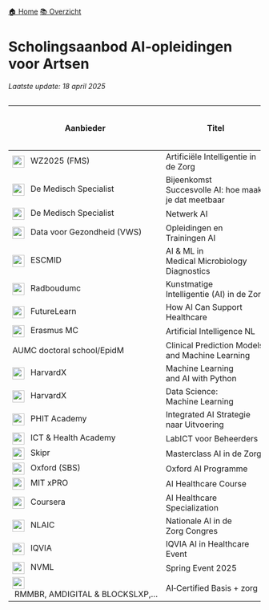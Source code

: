 <!-- Top navigation, inlined -->
<nav class="navbar navbar-expand-lg navbar-light bg-light mb-4">
  <div class="container">
    <a class="navbar-brand" href="/">🏠 Home</a>
    <a class="nav-link d-inline-block ml-3" href="/SCHOLINGSAANBOD.html">📚 Overzicht</a>
  </div>
</nav>

# Scholingsaanbod AI‑opleidingen voor Artsen

*Laatste update: 18 april 2025*

<div style="overflow-x:auto;">

| Aanbieder                                                                                                                                          | Titel                                       | Kosten | Accreditatie | Opensource/Gesloten | Competenties | Kennis & Vaardigheden (%) | Toepassen & Implementeren (%) | Ethiek, Wetgeving & Samenwerking (%) | Link                                                                                                                        |
|----------------------------------------------------------------------------------------------------------------------------------------------------|---------------------------------------------|--------|--------------|---------------------|--------------|---------------------------|------------------------------|-----------------------------------|-----------------------------------------------------------------------------------------------------------------------------|
| <img src="https://logo.clearbit.com/wz2025.nl" width="24" style="vertical-align:middle;margin-right:8px"/> WZ2025 (FMS)                              | Artificiële Intelligentie in de Zorg        |        |              |                     |              |                           |                              |                                   | [Link](https://www.wz2025.nl/2021/11/06/artificiele-intelligentie-in-de-zorg/)                                           |
| <img src="https://logo.clearbit.com/demedischspecialist.nl" width="24" style="vertical-align:middle;margin-right:8px"/> De Medisch Specialist        | Bijeenkomst Succesvolle AI: hoe maak je dat meetbaar |        |              |                     |              |                           |                              |                                   | [Link](https://demedischspecialist.nl/agenda/bijeenkomst-succesvolle-ai-hoe-maak-je-dat-meetbaar)                          |
| <img src="https://logo.clearbit.com/demedischspecialist.nl" width="24" style="vertical-align:middle;margin-right:8px"/> De Medisch Specialist        | Netwerk AI                                  |        |              |                     |              |                           |                              |                                   | [Link](https://demedischspecialist.nl/nieuwsoverzicht/nieuws/netwerk-ai-nooitmeertikken)                                  |
| <img src="https://logo.clearbit.com/datavoorgezondheid.nl" width="24" style="vertical-align:middle;margin-right:8px"/> Data voor Gezondheid (VWS)   | Opleidingen en Trainingen AI                |        |              |                     |              |                           |                              |                                   | [Link](https://www.datavoorgezondheid.nl/ai/opleidingen-en-trainingen)                                                        |
| <img src="https://logo.clearbit.com/escmid.org" width="24" style="vertical-align:middle;margin-right:8px"/> ESCMID                                    | AI & ML in Medical Microbiology Diagnostics |        |              |                     |              |                           |                              |                                   | [Link](https://www.escmid.org/event-detail/artificial-intelligence-and-machine-learning-in-medical-microbiology-diagnostics/) |
| <img src="https://logo.clearbit.com/radboudumc.nl" width="24" style="vertical-align:middle;margin-right:8px"/> Radboudumc                              | Kunstmatige Intelligentie (AI) in de Zorg    |        |              |                     |              |                           |                              |                                   | [Link](https://www.radboudumc.nl/over-het-radboudumc/strategie/themas/kunstmatige-intelligentie-ai-in-de-zorg)                |
| <img src="https://logo.clearbit.com/futurelearn.com" width="24" style="vertical-align:middle;margin-right:8px"/> FutureLearn                         | How AI Can Support Healthcare                | 209,99 |              |                     |              |                           |                              |                                   | [Link](https://www.futurelearn.com/courses/how-artificial-intelligence-can-support-healthcare)                               |
| <img src="https://logo.clearbit.com/erasmusmc.nl" width="24" style="vertical-align:middle;margin-right:8px"/> Erasmus MC                             | Artificial Intelligence NL                   |        |              |                     |              |                           |                              |                                   | [Link](https://www.erasmusmc.nl/nl-nl/onderwijs/opleidingen/artificial-intelligence-nl)                                       |
| AUMC doctoral school/EpidM                                                                                                                          | Clinical Prediction Models and Machine Learning |        |              |                     |              |                           |                              |                                   |                                                                                                                             |
| <img src="https://logo.clearbit.com/edx.org" width="24" style="vertical-align:middle;margin-right:8px"/> HarvardX                                | Machine Learning and AI with Python          |        |              |                     |              |                           |                              |                                   | [Link](https://www.edx.org/course/machine-learning-and-ai-with-python)                                                       |
| <img src="https://logo.clearbit.com/edx.org" width="24" style="vertical-align:middle;margin-right:8px"/> HarvardX                                | Data Science: Machine Learning               |        |              |                     |              |                           |                              |                                   | [Link](https://www.edx.org/course/data-science-machine-learning)                                                             |
| <img src="https://logo.clearbit.com/phit.nl" width="24" style="vertical-align:middle;margin-right:8px"/> PHIT Academy                             | Integrated AI Strategie naar Uitvoering      | 795    |              |                     |              |                           |                              |                                   | [Link](https://phit.nl/academy/cursus/interop/integrated-ai/integrated-ai-8-oktober-2025/)                                  |
| <img src="https://logo.clearbit.com/icthealth.nl" width="24" style="vertical-align:middle;margin-right:8px"/> ICT & Health Academy                 | LabICT voor Beheerders                      | 795    |              |                     |              |                           |                              |                                   | [Link](https://icthealth.nl/academy/diagnostiek-labict-voor-beheerders)                                                      |
| <img src="https://logo.clearbit.com/skipr.nl" width="24" style="vertical-align:middle;margin-right:8px"/> Skipr                                  | Masterclass AI in de Zorg                    | 499    |              |                     |              |                           |                              |                                   | [Link](https://www.skipr.nl/events/masterclass-artificial-intelligence-in-de-zorg/)                                          |
| <img src="https://logo.clearbit.com/sbs.ac.uk" width="24" style="vertical-align:middle;margin-right:8px"/> Oxford (SBS)                         | Oxford AI Programme                          | 2953   |              |                     |              |                           |                              |                                   | [Link](https://www.sbs.ac.uk/programmes/executive-education/online-programmes/oxford-artificial-intelligence-programme)       |
| <img src="https://logo.clearbit.com/xpro.mit.edu" width="24" style="vertical-align:middle;margin-right:8px"/> MIT xPRO                          | AI Healthcare Course                         | 2600   |              |                     |              |                           |                              |                                   | [Link](https://xpro.mit.edu/courses/course-v1:xPRO+AIHCx+R1/)                                                                |
| <img src="https://logo.clearbit.com/coursera.org" width="24" style="vertical-align:middle;margin-right:8px"/> Coursera                           | AI Healthcare Specialization                 |        |              |                     |              |                           |                              |                                   | [Link](https://www.coursera.org/specializations/ai-healthcare)                                                               |
| <img src="https://logo.clearbit.com/nlaic.com" width="24" style="vertical-align:middle;margin-right:8px"/> NLAIC                              | Nationale AI in de Zorg Congres              |        |              |                     |              |                           |                              |                                   | [Link](https://nlaic.com/agenda/nationale-ai-in-de-zorg-congres/?utm_source=chatgpt.com)                                     |
| <img src="https://logo.clearbit.com/events.iqvia.com" width="24" style="vertical-align:middle;margin-right:8px"/> IQVIA                          | IQVIA AI in Healthcare Event                 |        |              |                     |              |                           |                              |                                   | [Link](https://www.events.iqvia.com/event/b3a10e75-f317-400e-ada9-3012bd30640d/summary)                                      |
| <img src="https://logo.clearbit.com/nvml.nl" width="24" style="vertical-align:middle;margin-right:8px"/> NVML                                | Spring Event 2025                            |        |              |                     |              |                           |                              |                                   | [Link](https://www.nvml.nl/opleiding/agenda/event/81/spring-event-2025/schedule?utm_source=chatgpt.com)                      |
| <img src="https://logo.clearbit.com/academy.aicertified.nl" width="24" style="vertical-align:middle;margin-right:8px"/> RMMBR, AMDIGITAL & BLOCKSLXP,… | AI‑Certified Basis + zorg                   | 0      | officieel certificaat |                     |              |                           |                              |                                   | [Link](https://academy.aicertified.nl)                                                                                       |

</div>
